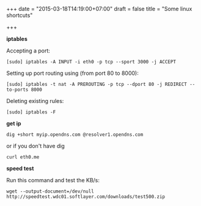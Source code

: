 +++
date = "2015-03-18T14:19:00+07:00"
draft = false
title = "Some linux shortcuts"

+++

**iptables**

Accepting a port:

```
[sudo] iptables -A INPUT -i eth0 -p tcp --sport 3000 -j ACCEPT
```

Setting up port routing using (from port 80 to 8000):

```
[sudo] iptables -t nat -A PREROUTING -p tcp --dport 80 -j REDIRECT --to-ports 8000
```

Deleting existing rules:

```
[sudo] iptables -F
```

**get ip**

```
dig +short myip.opendns.com @resolver1.opendns.com
```

or if you don't have dig

```
curl eth0.me
```

**speed test**

Run this command and test the KB/s:

```
wget --output-document=/dev/null http://speedtest.wdc01.softlayer.com/downloads/test500.zip
```
